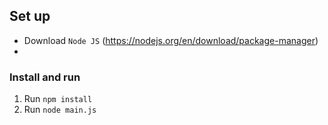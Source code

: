 ## Set up
- Download `Node JS` (https://nodejs.org/en/download/package-manager)
-


### Install and run

1. Run `npm install`
2. Run `node main.js`